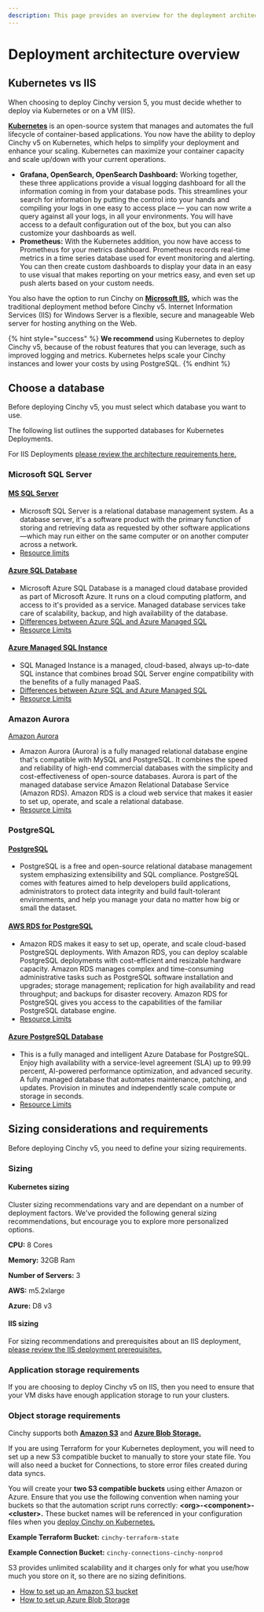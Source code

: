 ```yaml
---
description: This page provides an overview for the deployment architecture of Cinchy v5.
---
```


# Deployment architecture overview

## Kubernetes vs IIS

When choosing to deploy Cinchy version 5, you must decide whether to deploy via Kubernetes or on a VM (IIS).

[**Kubernetes**](https://kubernetes.io/docs/concepts/overview/what-is-kubernetes/) is an open-source system that manages and automates the full lifecycle of container-based applications. You now have the ability to deploy Cinchy v5 on Kubernetes, which helps to simplify your deployment and enhance your scaling. Kubernetes can maximize your container capacity and scale up/down with your current operations.

- **Grafana, OpenSearch, OpenSearch Dashboard:** Working together, these three applications provide a visual logging dashboard for all the information coming in from your database pods. This streamlines your search for information by putting the control into your hands and compiling your logs in one easy to access place — you can now write a query against all your logs, in all your environments. You will have access to a default configuration out of the box, but you can also customize your dashboards as well.
- **Prometheus:** With the Kubernetes addition, you now have access to Prometheus for your metrics dashboard. Prometheus records real-time metrics in a time series database used for event monitoring and alerting. You can then create custom dashboards to display your data in an easy to use visual that makes reporting on your metrics easy, and even set up push alerts based on your custom needs.

You also have the option to run Cinchy on [**Microsoft IIS**](https://www.iis.net/overview)**,** which was the traditional deployment method before Cinchy v5. Internet Information Services (IIS) for Windows Server is a flexible, secure and manageable Web server for hosting anything on the Web.

{% hint style="success" %}
**We recommend** using Kubernetes to deploy Cinchy v5, because of the robust features that you can leverage, such as improved logging and metrics. Kubernetes helps scale your Cinchy instances and lower your costs by using PostgreSQL.
{% endhint %}

## Choose a database

Before deploying Cinchy v5, you must select which database you want to use.

The following list outlines the supported databases for Kubernetes Deployments.

For IIS Deployments [please review the architecture requirements here.](iis-deployment-architecture.md)

### Microsoft SQL Server

#### [MS SQL Server](https://www.microsoft.com/en-ca/sql-server/sql-server-2019?SilentAuth=1&f=255&MSPPError=-2147208139)

- Microsoft SQL Server is a relational database management system. As a database server, it's a software product with the primary function of storing and retrieving data as requested by other software applications—which may run either on the same computer or on another computer across a network.
- [Resource limits](https://docs.microsoft.com/en-us/sql/sql-server/maximum-capacity-specifications-for-sql-server?view=sql-server-ver16)

#### [Azure SQL Database](https://azure.microsoft.com/en-ca/products/azure-sql/database/)

- Microsoft Azure SQL Database is a managed cloud database provided as part of Microsoft Azure. It runs on a cloud computing platform, and access to it's provided as a service. Managed database services take care of scalability, backup, and high availability of the database.
- [Differences between Azure SQL and Azure Managed SQL](https://docs.microsoft.com/en-us/azure/azure-sql/database/features-comparison?view=azuresql#features-of-sql-database-and-sql-managed-instance)
- [Resource Limits](https://docs.microsoft.com/en-us/azure/azure-sql/database/resource-limits-logical-server?view=azuresql)

#### [Azure Managed SQL Instance](https://azure.microsoft.com/en-ca/products/azure-sql/managed-instance/)

- SQL Managed Instance is a managed, cloud-based, always up-to-date SQL instance that combines broad SQL Server engine compatibility with the benefits of a fully managed PaaS.
- [Differences between Azure SQL and Azure Managed SQL](https://docs.microsoft.com/en-us/azure/azure-sql/database/features-comparison?view=azuresql#features-of-sql-database-and-sql-managed-instance)
- [Resource Limits](https://docs.microsoft.com/en-us/azure/azure-sql/managed-instance/resource-limits?view=azuresql)

### Amazon Aurora

[Amazon Aurora](https://docs.aws.amazon.com/AmazonRDS/latest/AuroraUserGuide/CHAP_AuroraOverview.html)

- Amazon Aurora (Aurora) is a fully managed relational database engine that's compatible with MySQL and PostgreSQL. It combines the speed and reliability of high-end commercial databases with the simplicity and cost-effectiveness of open-source databases. Aurora is part of the managed database service Amazon Relational Database Service (Amazon RDS). Amazon RDS is a cloud web service that makes it easier to set up, operate, and scale a relational database.
- [Resource Limits](https://docs.aws.amazon.com/AmazonRDS/latest/AuroraUserGuide/CHAP_Limits.html)

### PostgreSQL

#### [PostgreSQL](https://www.postgresql.org/)

- PostgreSQL is a free and open-source relational database management system emphasizing extensibility and SQL compliance. PostgreSQL comes with features aimed to help developers build applications, administrators to protect data integrity and build fault-tolerant environments, and help you manage your data no matter how big or small the dataset.

#### [AWS RDS for PostgreSQL](https://aws.amazon.com/rds/postgresql/)

- Amazon RDS makes it easy to set up, operate, and scale cloud-based PostgreSQL deployments. With Amazon RDS, you can deploy scalable PostgreSQL deployments with cost-efficient and resizable hardware capacity. Amazon RDS manages complex and time-consuming administrative tasks such as PostgreSQL software installation and upgrades; storage management; replication for high availability and read throughput; and backups for disaster recovery. Amazon RDS for PostgreSQL gives you access to the capabilities of the familiar PostgreSQL database engine.
- [Resource Limits](https://docs.aws.amazon.com/AmazonRDS/latest/UserGuide/CHAP_PostgreSQL.html#PostgreSQL.Concepts.General.Limits)

#### [Azure PostgreSQL Database](https://azure.microsoft.com/en-us/services/postgresql/#overview)

- This is a fully managed and intelligent Azure Database for PostgreSQL. Enjoy high availability with a service-level agreement (SLA) up to 99.99 percent, AI-powered performance optimization, and advanced security. A fully managed database that automates maintenance, patching, and updates. Provision in minutes and independently scale compute or storage in seconds.
- [Resource Limits](https://docs.microsoft.com/en-us/azure/postgresql/single-server/concepts-limits)

## Sizing considerations and requirements

Before deploying Cinchy v5, you need to define your sizing requirements.

### Sizing

#### Kubernetes sizing

Cluster sizing recommendations vary and are dependant on a number of deployment factors. We've provided the following general sizing recommendations, but encourage you to explore more personalized options.

**CPU:** 8 Cores

**Memory:** 32GB Ram

**Number of Servers:** 3

**AWS:** m5.2xlarge

**Azure:** D8 v3

#### IIS sizing

For sizing recommendations and prerequisites about an IIS deployment, [please review the IIS deployment prerequisites.](../deployment-prerequisites/#2.-iis-deployment-prerequisites)

### Application storage requirements

If you are choosing to deploy Cinchy v5 on IIS, then you need to ensure that your VM disks have enough application storage to run your clusters.

### Object storage requirements

Cinchy supports both [**Amazon S3**](https://aws.amazon.com/s3/) and [**Azure Blob Storage.**](https://docs.microsoft.com/en-us/azure/storage/blobs/storage-quickstart-blobs-portal)

If you are using Terraform for your Kubernetes deployment, you will need to set up a new S3 compatible bucket to manually to store your state file. You will also need a bucket for Connections, to store error files created during data syncs.

You will create your **two S3 compatible buckets** using either Amazon or Azure. Ensure that you use the following convention when naming your buckets so that the automation script runs correctly: **\<org>-\<component>-\<cluster>.** These bucket names will be referenced in your configuration files when you [deploy Cinchy on Kubernetes.](kubernetes-deployment-architecture.md)

**Example Terraform Bucket:** `cinchy-terraform-state`

**Example Connection Bucket:** `cinchy-connections-cinchy-nonprod`

S3 provides unlimited scalability and it charges only for what you use/how much you store on it, so there are no sizing definitions.

- [How to set up an Amazon S3 bucket](https://docs.aws.amazon.com/AmazonS3/latest/userguide/create-bucket-overview.html)
- [How to set up Azure Blob Storage](https://docs.microsoft.com/en-us/azure/storage/blobs/storage-quickstart-blobs-portal)
